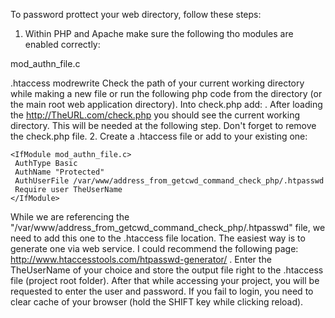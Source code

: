 To password prottect your web directory, follow these steps:
1. Within PHP and Apache make sure the following tho modules are enabled correctly:

  mod_authn_file.c

  .htaccess modrewrite
Check the path of your current working directory while making a new file or run the following php code from the directory (or the main root web application directory).
Into check.php add: <?php echo getcwd(); ?> . After loading the http://TheURL.com/check.php you should see the current working directory. This will be needed at the following step. Don't forget to remove the check.php file.
2. Create a .htaccess file or add to your existing one:

```
<IfModule mod_authn_file.c>
 AuthType Basic
 AuthName "Protected"
 AuthUserFile /var/www/address_from_getcwd_command_check_php/.htpasswd
 Require user TheUserName
</IfModule>
```
While we are referencing the "/var/www/address_from_getcwd_command_check_php/.htpasswd" file, we need to add this one to the .htaccess file location. The easiest way is to generate one via web service. I could recommend the following page: http://www.htaccesstools.com/htpasswd-generator/ . Enter the TheUserName of your choice and store the output file right to the .htaccess file (project root folder).
After that while accessing your project, you will be requested to enter the user and password. If you fail to login, you need to clear cache of your browser (hold the SHIFT key while clicking reload).